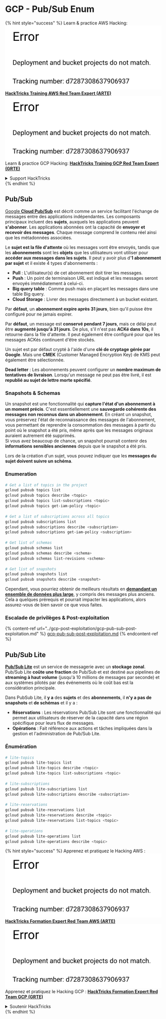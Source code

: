 # GCP - Pub/Sub Enum

{% hint style="success" %}
Learn & practice AWS Hacking:<img src="../../../.gitbook/assets/image (1) (1).png" alt="" data-size="line">[**HackTricks Training AWS Red Team Expert (ARTE)**](https://training.hacktricks.xyz/courses/arte)<img src="../../../.gitbook/assets/image (1) (1).png" alt="" data-size="line">\
Learn & practice GCP Hacking: <img src="../../../.gitbook/assets/image (2).png" alt="" data-size="line">[**HackTricks Training GCP Red Team Expert (GRTE)**<img src="../../../.gitbook/assets/image (2).png" alt="" data-size="line">](https://training.hacktricks.xyz/courses/grte)

<details>

<summary>Support HackTricks</summary>

* Check the [**subscription plans**](https://github.com/sponsors/carlospolop)!
* **Join the** 💬 [**Discord group**](https://discord.gg/hRep4RUj7f) or the [**telegram group**](https://t.me/peass) or **follow** us on **Twitter** 🐦 [**@hacktricks\_live**](https://twitter.com/hacktricks\_live)**.**
* **Share hacking tricks by submitting PRs to the** [**HackTricks**](https://github.com/carlospolop/hacktricks) and [**HackTricks Cloud**](https://github.com/carlospolop/hacktricks-cloud) github repos.

</details>
{% endhint %}

## Pub/Sub <a href="#reviewing-cloud-pubsub" id="reviewing-cloud-pubsub"></a>

[Google **Cloud Pub/Sub**](https://cloud.google.com/pubsub/) est décrit comme un service facilitant l'échange de messages entre des applications indépendantes. Les composants principaux incluent des **sujets**, auxquels les applications peuvent **s'abonner**. Les applications abonnées ont la capacité de **envoyer et recevoir des messages**. Chaque message comprend le contenu réel ainsi que les métadonnées associées.

Le **sujet est la file d'attente** où les messages vont être envoyés, tandis que les **abonnements** sont les **objets** que les utilisateurs vont utiliser pour **accéder aux messages dans les sujets**. Il peut y avoir plus d'**1 abonnement par sujet** et il existe 4 types d'abonnements :

* **Pull** : L'utilisateur(s) de cet abonnement doit tirer les messages.
* **Push** : Un point de terminaison URL est indiqué et les messages seront envoyés immédiatement à celui-ci.
* **Big query table** : Comme push mais en plaçant les messages dans une table Big query.
* **Cloud Storage** : Livrer des messages directement à un bucket existant.

Par **défaut**, un **abonnement expire après 31 jours**, bien qu'il puisse être configuré pour ne jamais expirer.

Par **défaut**, un message est **conservé pendant 7 jours**, mais ce délai peut être **augmenté jusqu'à 31 jours**. De plus, s'il n'est pas **ACKé dans 10s**, il retourne dans la file d'attente. Il peut également être configuré pour que les messages ACKés continuent d'être stockés.

Un sujet est par défaut crypté à l'aide d'une **clé de cryptage gérée par Google**. Mais une **CMEK** (Customer Managed Encryption Key) de KMS peut également être sélectionnée.

**Dead letter** : Les abonnements peuvent configurer un **nombre maximum de tentatives de livraison**. Lorsqu'un message ne peut pas être livré, il est **republié au sujet de lettre morte spécifié**.

### Snapshots & Schemas

Un snapshot est une fonctionnalité qui **capture l'état d'un abonnement à un moment précis**. C'est essentiellement une **sauvegarde cohérente des messages non reconnus dans un abonnement**. En créant un snapshot, vous préservez l'état de reconnaissance des messages de l'abonnement, vous permettant de reprendre la consommation des messages à partir du point où le snapshot a été pris, même après que les messages originaux auraient autrement été supprimés.\
Si vous avez beaucoup de chance, un snapshot pourrait contenir des **informations sensibles anciennes** depuis que le snapshot a été pris.

Lors de la création d'un sujet, vous pouvez indiquer que les **messages du sujet doivent suivre un schéma**.

### Enumeration
```bash
# Get a list of topics in the project
gcloud pubsub topics list
gcloud pubsub topics describe <topic>
gcloud pubsub topics list-subscriptions <topic>
gcloud pubsub topics get-iam-policy <topic>

# Get a list of subscriptions across all topics
gcloud pubsub subscriptions list
gcloud pubsub subscriptions describe <subscription>
gcloud pubsub subscriptions get-iam-policy <subscription>

# Get list of schemas
gcloud pubsub schemas list
gcloud pubsub schemas describe <schema>
gcloud pubsub schemas list-revisions <schema>

# Get list of snapshots
gcloud pubsub snapshots list
gcloud pubsub snapshots describe <snapshot>
```
Cependant, vous pourriez obtenir de meilleurs résultats en [**demandant un ensemble de données plus large**](https://cloud.google.com/pubsub/docs/replay-overview), y compris des messages plus anciens. Cela a quelques prérequis et pourrait impacter les applications, alors assurez-vous de bien savoir ce que vous faites.

### Escalade de privilèges & Post-exploitation

{% content-ref url="../gcp-post-exploitation/gcp-pub-sub-post-exploitation.md" %}
[gcp-pub-sub-post-exploitation.md](../gcp-post-exploitation/gcp-pub-sub-post-exploitation.md)
{% endcontent-ref %}

## Pub/Sub Lite

[**Pub/Sub Lite**](https://cloud.google.com/pubsub/docs/choosing-pubsub-or-lite) est un service de messagerie avec un **stockage zonal**. Pub/Sub Lite **coûte une fraction** de Pub/Sub et est destiné aux pipelines de **streaming à haut volume** (jusqu'à 10 millions de messages par seconde) et aux systèmes pilotés par des événements où le coût bas est la considération principale.

Dans PubSub Lite, il **y a** des **sujets** et des **abonnements**, il **n'y a pas de snapshots** et **de schémas** et il y a :

* **Réservations** : Les réservations Pub/Sub Lite sont une fonctionnalité qui permet aux utilisateurs de réserver de la capacité dans une région spécifique pour leurs flux de messages.
* **Opérations** : Fait référence aux actions et tâches impliquées dans la gestion et l'administration de Pub/Sub Lite.

### Énumération
```bash
# lite-topics
gcloud pubsub lite-topics list
gcloud pubsub lite-topics describe <topic>
gcloud pubsub lite-topics list-subscriptions <topic>

# lite-subscriptions
gcloud pubsub lite-subscriptions list
gcloud pubsub lite-subscriptions describe <subscription>

# lite-reservations
gcloud pubsub lite-reservations list
gcloud pubsub lite-reservations describe <topic>
gcloud pubsub lite-reservations list-topics <topic>

# lite-operations
gcloud pubsub lite-operations list
gcloud pubsub lite-operations describe <topic>
```
{% hint style="success" %}
Apprenez et pratiquez le Hacking AWS :<img src="../../../.gitbook/assets/image (1) (1).png" alt="" data-size="line">[**HackTricks Formation Expert Red Team AWS (ARTE)**](https://training.hacktricks.xyz/courses/arte)<img src="../../../.gitbook/assets/image (1) (1).png" alt="" data-size="line">\
Apprenez et pratiquez le Hacking GCP : <img src="../../../.gitbook/assets/image (2).png" alt="" data-size="line">[**HackTricks Formation Expert Red Team GCP (GRTE)**<img src="../../../.gitbook/assets/image (2).png" alt="" data-size="line">](https://training.hacktricks.xyz/courses/grte)

<details>

<summary>Soutenir HackTricks</summary>

* Consultez les [**plans d'abonnement**](https://github.com/sponsors/carlospolop) !
* **Rejoignez le** 💬 [**groupe Discord**](https://discord.gg/hRep4RUj7f) ou le [**groupe telegram**](https://t.me/peass) ou **suivez** nous sur **Twitter** 🐦 [**@hacktricks\_live**](https://twitter.com/hacktricks\_live)**.**
* **Partagez des astuces de hacking en soumettant des PRs aux** [**HackTricks**](https://github.com/carlospolop/hacktricks) et [**HackTricks Cloud**](https://github.com/carlospolop/hacktricks-cloud) dépôts github.

</details>
{% endhint %}
